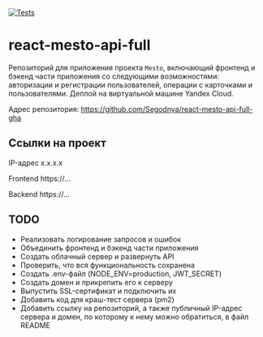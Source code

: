 [![Tests](../../actions/workflows/tests.yml/badge.svg)](../../actions/workflows/tests.yml)

# react-mesto-api-full

Репозиторий для приложения проекта `Mesto`, включающий фронтенд и бэкенд части приложения со следующими возможностями: авторизации и регистрации пользователей, операции с карточками и пользователями. Деплой на виртуальной машине Yandex Cloud.

Адрес репозитория: https://github.com/Segodnya/react-mesto-api-full-gha

## Ссылки на проект

IP-адрес x.x.x.x

Frontend https://...

Backend https://...

## TODO

- Реализовать логирование запросов и ошибок
- Объединить фронтенд и бэкенд части приложения
- Создать облачный сервер и развернуть API
- Проверить, что вся функциональность сохранена
- Создать .env-файл (NODE_ENV=production, JWT_SECRET)
- Создать домен и прикрепить его к серверу
- Выпустить SSL-сертификат и подключить их
- Добавить код для краш-тест сервера (pm2)
- Добавить ссылку на репозиторий, а также публичный IP-адрес сервера и домен, по которому к нему можно обратиться, в файл README
